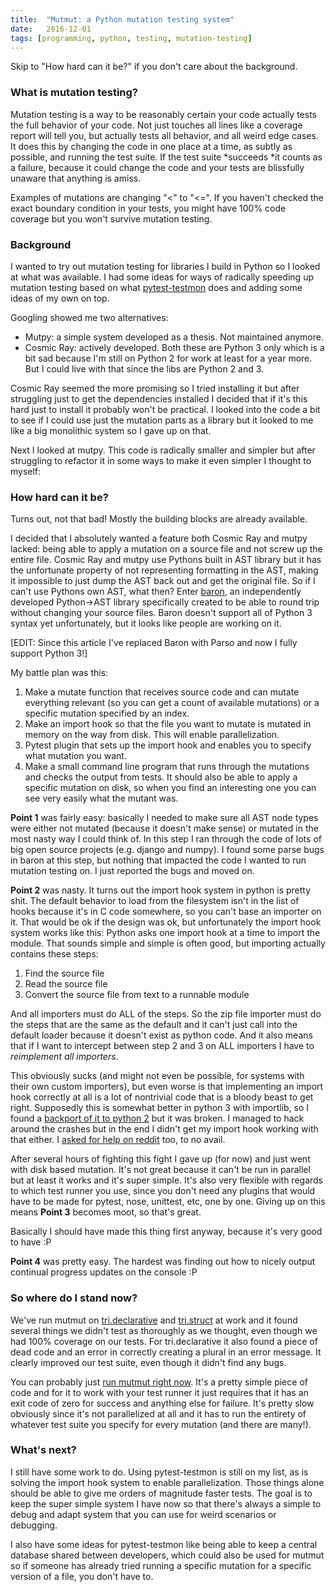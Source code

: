 ```yaml
---
title:	"Mutmut: a Python mutation testing system"
date:	2016-12-01
tags: [programming, python, testing, mutation-testing]
---
```


Skip to "How hard can it be?" if you don't care about the background.

### What is mutation testing?

Mutation testing is a way to be reasonably certain your code actually tests the full behavior of your code. Not just touches all lines like a coverage report will tell you, but actually tests all behavior, and all weird edge cases. It does this by changing the code in one place at a time, as subtly as possible, and running the test suite. If the test suite *succeeds *it counts as a failure, because it could change the code and your tests are blissfully unaware that anything is amiss.

Examples of mutations are changing "<" to "<=". If you haven't checked the exact boundary condition in your tests, you might have 100% code coverage but you won't survive mutation testing.

### Background

I wanted to try out mutation testing for libraries I build in Python so I looked at what was available. I had some ideas for ways of radically speeding up mutation testing based on what [pytest-testmon](https://github.com/tarpas/pytest-testmon) does and adding some ideas of my own on top.

Googling showed me two alternatives:

* Mutpy: a simple system developed as a thesis. Not maintained anymore.
* Cosmic Ray: actively developed.
Both these are Python 3 only which is a bit sad because I'm still on Python 2 for work at least for a year more. But I could live with that since the libs are Python 2 and 3.

Cosmic Ray seemed the more promising so I tried installing it but after struggling just to get the dependencies installed I decided that if it's this hard just to install it probably won't be practical. I looked into the code a bit to see if I could use just the mutation parts as a library but it looked to me like a big monolithic system so I gave up on that.

Next I looked at mutpy. This code is radically smaller and simpler but after struggling to refactor it in some ways to make it even simpler I thought to myself:

### How hard can it be?

Turns out, not that bad! Mostly the building blocks are already available.

I decided that I absolutely wanted a feature both Cosmic Ray and mutpy lacked: being able to apply a mutation on a source file and not screw up the entire file. Cosmic Ray and mutpy use Pythons built in AST library but it has the unfortunate property of not representing formatting in the AST, making it impossible to just dump the AST back out and get the original file. So if I can't use Pythons own AST, what then? Enter [baron](http://baron.pycqa.org/en/latest/), an independently developed Python->AST library specifically created to be able to round trip without changing your source files. Baron doesn't support all of Python 3 syntax yet unfortunately, but it looks like people are working on it.

[EDIT: Since this article I've replaced Baron with Parso and now I fully support Python 3!]

My battle plan was this:

1. Make a mutate function that receives source code and can mutate everything relevant (so you can get a count of available mutations) or a specific mutation specified by an index.
2. Make an import hook so that the file you want to mutate is mutated in memory on the way from disk. This will enable parallelization.
3. Pytest plugin that sets up the import hook and enables you to specify what mutation you want.
4. Make a small command line program that runs through the mutations and checks the output from tests. It should also be able to apply a specific mutation on disk, so when you find an interesting one you can see very easily what the mutant was.

**Point 1** was fairly easy: basically I needed to make sure all AST node types were either not mutated (because it doesn't make sense) or mutated in the most nasty way I could think of. In this step I ran through the code of lots of big open source projects (e.g. django and numpy). I found some parse bugs in baron at this step, but nothing that impacted the code I wanted to run mutation testing on. I just reported the bugs and moved on.

**Point 2** was nasty. It turns out the import hook system in python is pretty shit. The default behavior to load from the filesystem isn't in the list of hooks because it's in C code somewhere, so you can't base an importer on it. That would be ok if the design was ok, but unfortunately the import hook system works like this: Python asks one import hook at a time to import the module. That sounds simple and simple is often good, but importing actually contains these steps:

1. Find the source file
2. Read the source file
3. Convert the source file from text to a runnable module

And all importers must do ALL of the steps. So the zip file importer must do the steps that are the same as the default and it can't just call into the default loader because it doesn't exist as python code. And it also means that if I want to intercept between step 2 and 3 on ALL importers I have to *reimplement all importers*.

This obviously sucks (and might not even be possible, for systems with their own custom importers), but even worse is that implementing an import hook correctly at all is a lot of nontrivial code that is a bloody beast to get right. Supposedly this is somewhat better in python 3 with importlib, so I found a [backport of it to python 2](https://bitbucket.org/ericsnowcurrently/importlib2/) but it was broken. I managed to hack around the crashes but in the end I didn't get my import hook working with that either. I [asked for help on reddit](https://www.reddit.com/r/Python/comments/5e0yfn/import_hook_help_for_mutation_testing_lib/) too, to no avail.

After several hours of fighting this fight I gave up (for now) and just went with disk based mutation. It's not great because it can't be run in parallel but at least it works and it's super simple. It's also very flexible with regards to which test runner you use, since you don't need any plugins that would have to be made for pytest, nose, unittest, etc, one by one. Giving up on this means **Point 3** becomes moot, so that's great.

Basically I should have made this thing first anyway, because it's very good to have :P

**Point 4** was pretty easy. The hardest was finding out how to nicely output continual progress updates on the console :P

### So where do I stand now?

We've run mutmut on [tri.declarative](https://github.com/trioptima/tri.declarative/) and [tri.struct](https://github.com/trioptima/tri.struct) at work and it found several things we didn't test as thoroughly as we thought, even though we had 100% coverage on our tests. For tri.declarative it also found a piece of dead code and an error in correctly creating a plural in an error message. It clearly improved our test suite, even though it didn't find any bugs.

You can probably just [run mutmut right now](https://github.com/boxed/mutmut). It's a pretty simple piece of code and for it to work with your test runner it just requires that it has an exit code of zero for success and anything else for failure. It's pretty slow obviously since it's not parallelized at all and it has to run the entirety of whatever test suite you specify for every mutation (and there are many!).

### What's next?

I still have some work to do. Using pytest-testmon is still on my list, as is solving the import hook system to enable parallelization. Those things alone should be able to give me orders of magnitude faster tests. The goal is to keep the super simple system I have now so that there's always a simple to debug and adapt system that you can use for weird scenarios or debugging.

I also have some ideas for pytest-testmon like being able to keep a central database shared between developers, which could also be used for mutmut so if someone has already tried running a specific mutation for a specific version of a file, you don't have to.
